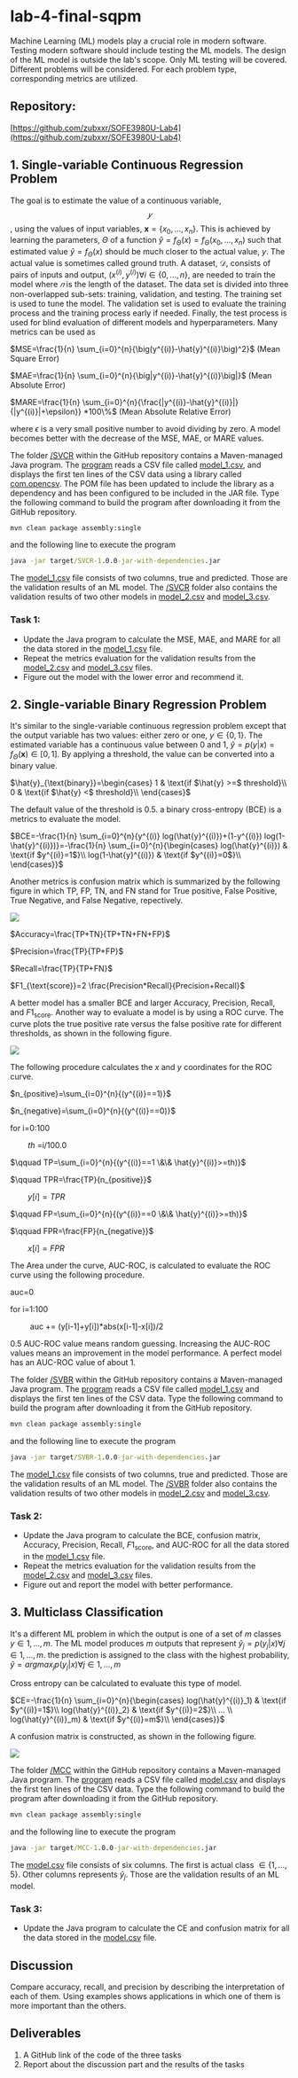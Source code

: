 # lab-4-final-sqpm

Machine Learning (ML) models play a crucial role in modern software. Testing modern software should include testing the ML models. The design of the ML model is outside the lab's scope. Only ML 
testing will be covered. Different problems will be considered. For each problem type, corresponding metrics are utilized.

## Repository:   
[https://github.com/zubxxr/SOFE3980U-Lab4](https://github.com/zubxxr/SOFE3980U-Lab4) 

## 1. Single-variable Continuous Regression Problem

The goal is to estimate the value of a continuous variable, $$𝑦$$, using the values of input variables, $`\mathbf{x}=\{x_{0},...,x_{n}\}`$. This is achieved by learning the parameters, $\Theta$ of a function $\hat{y}=f_{\Theta}(x)=f_{\Theta}(x_{0},...,x_{n})$ such that estimated value $\hat{y}=f_{\Theta}(x)$ should be much closer to the actual value, $y$. The actual value is sometimes called ground truth. A dataset, $`\mathcal{D}`$, consists of pairs of inputs and output, $`(x^{(i)},y^{(i)}) \forall i \in \{ 0,...,n \}`$, are needed to train the model where $𝑛$ is the length of the dataset. The data set is divided into three non-overlapped sub-sets: training, validation, and testing. The training set is used to tune the model. The validation set is used to evaluate the training process and the training process early if needed. Finally, the test process is used for blind evaluation of different models and hyperparameters. Many metrics can be used as

$MSE=\frac{1}{n} \sum_{i=0}^{n}{\big(y^{(i)}-\hat{y}^{(i)}\big)^2}$      (Mean Square Error)

$`MAE=\frac{1}{n} \sum_{i=0}^{n}{\big|y^{(i)}-\hat{y}^{(i)}\big|}`$      (Mean Absolute Error)

$`MARE=\frac{1}{n} \sum_{i=0}^{n}{\frac{|y^{(i)}-\hat{y}^{(i)}|}{|y^{(i)}|+\epsilon}} *100\%`$      (Mean Absolute Relative Error)

where $\epsilon$ is a very small positive number to avoid dividing by zero. A model becomes better with the decrease of the MSE, MAE, or MARE values.

The folder [/SVCR](/SVCR) within the GitHub repository contains a Maven-managed Java program. The [program](/SVCR/src/main/java/com/ontariotechu/sofe3980U/App.java) reads a CSV file called [model_1.csv](/SVCR/model_1.csv), and displays the first ten lines of the CSV data using a library called [com.opencsv](https://www.geeksforgeeks.org/reading-csv-file-java-using-opencsv/). The POM file has been updated to include the library as a dependency and has been configured to be included in the JAR file. Type the following command to build the program after downloading it from the GitHub repository.
``` cmd
mvn clean package assembly:single
```
and the following line to execute the program
```cmd
java -jar target/SVCR-1.0.0-jar-with-dependencies.jar
```
The [model_1.csv](/SVCR/model_1.csv) file consists of two columns, true and predicted. Those are the validation results of an ML model. The [/SVCR](/SVCR) folder also contains the validation results of two other models in [model_2.csv](/SVCR/model_2.csv) and  [model_3.csv](/SVCR/model_3.csv).

### Task 1:
* Update the Java program to calculate the MSE, MAE, and MARE for all the data stored in the [model_1.csv](/SVCR/model_1.csv) file.
* Repeat the metrics evaluation for the validation results from the [model_2.csv](/SVCR/model_2.csv) and [model_3.csv](/SVCR/model_3.csv) files.
* Figure out the model with the lower error and recommend it.
  
## 2. Single-variable Binary Regression Problem
It's similar to the single-variable continuous regression problem except that the output variable has two values: either zero or one,  $`y \in \{0,1\}`$. The estimated variable has a continuous value between 0 and 1, $`\hat{y}=p(y|x)=f_{\Theta}(\mathbf{x}) \in [0,1]`$. By applying a threshold, the value can be converted into a binary value.

$`\hat{y}_{\text{binary}}=\begin{cases}
      1 & \text{if $\hat{y} >=$ threshold}\\
      0 & \text{if $\hat{y} <$ threshold}\\
    \end{cases}`$
    
The default value of the threshold is 0.5. a binary cross-entropy (BCE) is a metrics to evaluate the model.

$`BCE=-\frac{1}{n} \sum_{i=0}^{n}{y^{(i)} log(\hat{y}^{(i)})+(1-y^{(i)}) log(1-\hat{y}^{(i)})}=-\frac{1}{n} \sum_{i=0}^{n}{\begin{cases}
      log(\hat{y}^{(i)}) & \text{if $y^{(i)}=1$}\\
      log(1-\hat{y}^{(i)}) & \text{if $y^{(i)}=0$}\\
    \end{cases}}`$

Another metrics is confusion matrix which is summarized by the following figure in which TP, FP, TN, and FN stand for True positive, False Positive, True Negative, and False Negative, repectively.

![](images/confusion_matrix.jpg)  

$`Accuracy=\frac{TP+TN}{TP+TN+FN+FP}`$

$`Precision=\frac{TP}{TP+FP}`$

$`Recall=\frac{TP}{TP+FN}`$

$`F1_{\text{score}}=2 \frac{Precision*Recall}{Precision+Recall}`$

A better model has a smaller BCE and larger Accuracy, Precision, Recall, and $F1_{\text{score}}$. Another way to evaluate a model is by using a ROC curve. The curve plots the true positive rate versus the false positive rate for different thresholds, as shown in the following figure.

![](images/AUC-ROC.png)  

The following procedure calculates the $x$ and $y$ coordinates for the ROC curve.

$`n_{positive}=\sum_{i=0}^{n}{(y^{(i)}==1)}`$

$`n_{negative}=\sum_{i=0}^{n}{(y^{(i)}==0)}`$

for i=0:100

$\qquad th$ =i/100.0
  
$`\qquad TP=\sum_{i=0}^{n}{(y^{(i)}==1 \&\&  \hat{y}^{(i)}>=th)}`$
  
$`\qquad TPR=\frac{TP}{n_{positive}}`$
  
$\qquad y[i]=TPR$
  
$`\qquad FP=\sum_{i=0}^{n}{(y^{(i)}==0 \&\&  \hat{y}^{(i)}>=th)}`$
  
$`\qquad FPR=\frac{FP}{n_{negative}}`$
  
$\qquad x[i]=FPR$

The Area under the curve, AUC-ROC, is calculated to evaluate the ROC curve using the following procedure.


auc=0

for i=1:100

$\qquad$ auc += (y[i-1]+y[i])*abs(x[i-1]-x[i])/2

0.5 AUC-ROC value means random guessing. Increasing the AUC-ROC values means an improvement in the model performance. A perfect model has an AUC-ROC value of about 1.

The folder [/SVBR](/SVBR) within the GitHub repository contains a Maven-managed Java program. The [program](/SVBR/src/main/java/com/ontariotechu/sofe3980U/App.java) reads a CSV file called [model_1.csv](/SVBR/model_1.csv) and displays the first ten lines of the CSV data. Type the following command to build the program after downloading it from the GitHub repository.
``` cmd
mvn clean package assembly:single
```
and the following line to execute the program
```cmd
java -jar target/SVBR-1.0.0-jar-with-dependencies.jar
```
The [model_1.csv](/SVBR/model_1.csv) file consists of two columns, true and predicted. Those are the validation results of an ML model. The [/SVBR](/SVBR) folder also contains the validation results of two other models in [model_2.csv](/SVBR/model_2.csv) and  [model_3.csv](/SVBR/model_3.csv).

### Task 2:
* Update the Java program to calculate the BCE, confusion matrix, Accuracy, Precision, Recall, $F1_{\text{score}}$, and AUC-ROC for all the data stored in the [model_1.csv](/SVBR/model_1.csv) file.
* Repeat the metrics evaluation for the validation results from the [model_2.csv](/SVBR/model_2.csv) and [model_3.csv](/SVBR/model_3.csv) files.
* Figure out and report the model with better performance.
  
## 3. Multiclass Classification
It's a different ML problem in which the output is one of a set of $m$ classes $`y \in {1,...,m }`$. The ML model produces $m$ outputs that represent $`\hat{y}_j=p(y_j|x) \forall j \in {1,...,m }`$. the prediction is assigned to the class with the highest probability, $`\hat{y}= argmax_{j}{p(y_j|x)} \forall j \in {1,...,m }`$

Cross entropy can be calculated to evaluate this type of model.

$`CE=-\frac{1}{n} \sum_{i=0}^{n}{\begin{cases}
      log(\hat{y}^{(i)}_1) & \text{if $y^{(i)}=1$}\\
      log(\hat{y}^{(i)}_2) & \text{if $y^{(i)}=2$}\\
      ... \\
      log(\hat{y}^{(i)}_m) & \text{if $y^{(i)}=m$}\\
    \end{cases}}`$

A confusion matrix is constructed, as shown in the following figure.

![](images/confusion_matrix2.jpg)  

The folder [/MCC](/MCC) within the GitHub repository contains a Maven-managed Java program. The [program](/MCC/src/main/java/com/ontariotechu/sofe3980U/App.java) reads a CSV file called [model.csv](/MCC/model.csv) and displays the first ten lines of the CSV data. Type the following command to build the program after downloading it from the GitHub repository.
``` cmd
mvn clean package assembly:single
```
and the following line to execute the program
```cmd
java -jar target/MCC-1.0.0-jar-with-dependencies.jar
```
The [model.csv](/MCC/model.csv) file consists of six columns. The first is actual class $`\in \{1,...,5\}`$. Other columns represents $`\hat{y}_j`$. Those are the validation results of an ML model. 

### Task 3:
* Update the Java program to calculate the CE and confusion matrix for all the data stored in the [model.csv](/MCC/model.csv) file.

## Discussion
Compare accuracy, recall, and precision by describing the interpretation of each of them. Using examples shows applications in which one of them is more important than the others.

## Deliverables
1. A GitHub link of the code of the three tasks
2. Report about the discussion part and the results of the tasks
